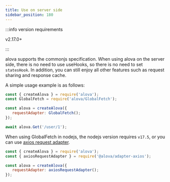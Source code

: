```yaml
---
title: Use on server side
sidebar_position: 180
---
```


:::info version requirements

v2.17.0+

:::

alova supports the commonjs specification. When using alova on the server side, there is no need to use useHooks, so there is no need to set `statesHook`. In addition, you can still enjoy all other features such as request sharing and response cache.

A simple usage example is as follows:

```javascript
const { createAlova } = require('alova');
const GlobalFetch = require('alova/GlobalFetch');

const alova = createAlova({
   requestAdapter: GlobalFetch();
});

await alova.Get('/user/1');
```

When using GlobalFetch in nodejs, the nodejs version requires `v17.5`, or you can use [axios request adapter](/tutorial/request-adapter/alova-adapter-axios/).

```javascript
const { createAlova } = require('alova');
const { axiosRequestAdapter } = require('@alova/adapter-axios');

const alova = createAlova({
   requestAdapter: axiosRequestAdapter();
});
```
